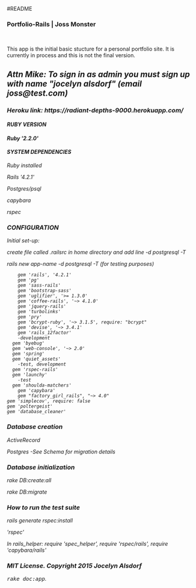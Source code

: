 #README
<h3>Portfolio-Rails | Joss Monster</h3><br>

<p>This app is the initial basic stucture for a personal portfolio site. It is currently in process and this is not the final version.</P>



<h2><em>Attn Mike: To sign in as admin you must sign up with name "jocelyn alsdorf" (email joss@test.com)<em></h2>
<h3>Heroku link: https://radiant-depths-9000.herokuapp.com/ </h3>

<h4>RUBY VERSION <h4>
<p>Ruby '2.2.0'</p>

<h4>SYSTEM DEPENDENCIES</h4>

<p>Ruby installed</p>
<p>Rails '4.2.1'</p>
<p>Postgres/psql</p>
<p>capybara</p>
<p>rspec</p>




<h3>CONFIGURATION</h3>
<p>Initial set-up:
<p>create file called .railsrc in home directory and add line -d postgresql -T </p>
<p>rails new app-name -d postgresql -T   (for testing purposes)</p>

		gem 'rails', '4.2.1'
		gem 'pg'
		gem 'sass-rails'
		gem 'bootstrap-sass'
		gem 'uglifier', '>= 1.3.0'
		gem 'coffee-rails', '~> 4.1.0'
		gem 'jquery-rails'
		gem 'turbolinks'
		gem 'pry'
		gem 'bcrypt-ruby', '~> 3.1.5', require: "bcrypt"
		gem 'devise', '~> 3.4.1'
		gem 'rails_12factor'
		-development
	  gem 'byebug'
	  gem 'web-console', '~> 2.0'
	  gem 'spring'
	  gem 'quiet_assets'
		-test, development
	  gem 'rspec-rails'
	  gem 'launchy'
		-test
	  gem 'shoulda-matchers'
	 	gem 'capybara'
	 	gem "factory_girl_rails", "~> 4.0"
  	gem 'simplecov', require: false
  	gem 'poltergeist'
  	gem 'database_cleaner'

<h3>Database creation</h3>
<p>ActiveRecord</p>
<p>Postgres -See Schema for migration details</p>

<h3>Database initialization</h3>
<p>rake DB:create:all</p>
<p>rake DB:migrate</p>


<h3>How to run the test suite</h3>
<p>rails generate rspec:install</p>
<p>'rspec'</p>
<p>In rails_helper: require 'spec_helper', require 'rspec/rails', require 'capybara/rails'</p>




<h3>MIT License. Copyright 2015 Jocelyn Alsdorf</h3>



<tt>rake doc:app</tt>.
